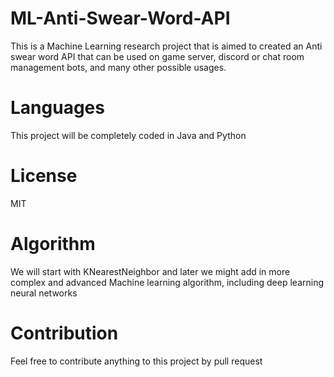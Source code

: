 # ML-Anti-Swear-Word-API
This is a Machine Learning research project that is aimed to created an Anti swear word API that can be used on game server, discord or chat room management bots, and many other possible usages.
# Languages
This project will be completely coded in Java and Python
# License
MIT
# Algorithm
We will start with KNearestNeighbor and later we might add in more complex and advanced Machine learning algorithm, including deep learning neural networks
# Contribution
Feel free to contribute anything to this project by pull request
